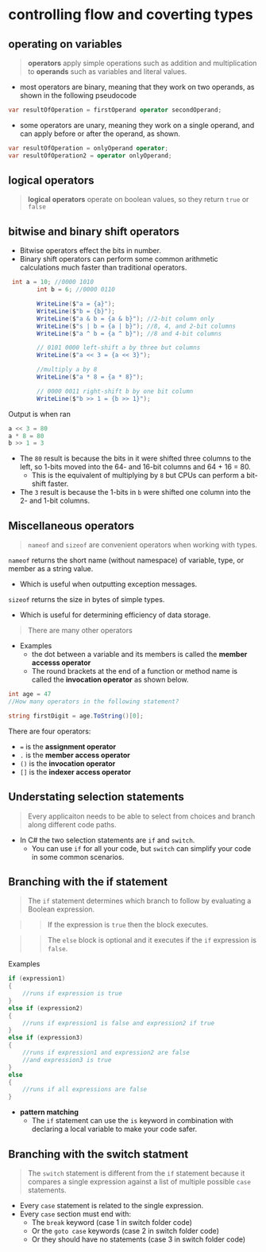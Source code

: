 # controlling flow and coverting types 

## operating on variables 
 
 > **operators** apply simple operations such as addition and multiplication to **operands** such as variables and literal values. 

- most operators are binary, meaning that they work on two operands, as shown in the following pseudocode

```cs
var resultOfOperation = firstOperand operator secondOperand;
```

- some operators are unary, meaning they work on a single operand, and can apply before or after the operand, as shown. 

```cs
var resultOfOperation = onlyOperand operator;
var resultOfOperation2 = operator onlyOperand;
```

## logical operators 
> **logical operators** operate on boolean values, so they return `true` or `false`

## bitwise and binary shift operators 
- Bitwise operators effect the bits in number. 
- Binary shift operators can perform some common arithmetic calculations much faster than traditional operators. 

```cs 
 int a = 10; //0000 1010
        int b = 6; //0000 0110

        WriteLine($"a = {a}");
        WriteLine($"b = {b}");
        WriteLine($"a & b = {a & b}"); //2-bit column only
        WriteLine($"s | b = {a | b}"); //8, 4, and 2-bit columns
        WriteLine($"a ^ b = {a ^ b}"); //8 and 4-bit columns

        // 0101 0000 left-shift a by three but columns 
        WriteLine($"a << 3 = {a << 3}");

        //multiply a by 8
        WriteLine($"a * 8 = {a * 8}");

        // 0000 0011 right-shift b by one bit column
        WriteLine($"b >> 1 = {b >> 1}");

```

Output is when ran
```cs
a << 3 = 80
a * 8 = 80
b >> 1 = 3
```

- The `80` result is because the bits in it were shifted three columns to the left, so 1-bits moved into the 64- and 16-bit columns and 64 + 16 = 80. 
    - This is the equivalent of multiplying by `8` but CPUs can perform a bit-shift faster. 
- The `3` result is because the 1-bits in `b` were shifted one column into the 2- and 1-bit columns.

## Miscellaneous operators 
> `nameof` and `sizeof` are convenient operators when working with types. 

`nameof` returns the short name (without namespace) of variable, type, or member as a string value. 
- Which is useful when outputting exception messages. 

`sizeof` returns the size in bytes of simple types. 
- Which is useful for determining efficiency of data storage. 

>There are many other operators
- Examples
    - the dot between a variable and its members is called the **member accesss operator**
    - The round brackets at the end of a function or method name is called the **invocation operator** as shown below. 

```cs 
int age = 47
//How many operators in the following statement? 

string firstDigit = age.ToString()[0];
```

There are four operators: 
- `=` is the **assignment operator**
- `.` is the **member access operator**
- `()` is the **invocation operator** 
- `[]` is the **indexer access operator**

## Understating selection statements 

> Every applicaiton needs to be able to select from choices and branch along different code paths. 
- In C# the two selection statements are `if` and `switch`. 
    - You can use `if` for all your code, but `switch` can simplify your code in some common scenarios. 

## Branching with the if statement 
> The `if` statement determines which branch to follow by evaluating a Boolean expression. 

>> If the expression is `true` then the block executes. 

>> The `else` block is optional and it executes if the `if` expression is `false`. 

Examples 

```cs
if (expression1)
{
    //runs if expression is true
}
else if (expression2)
{
    //runs if expression1 is false and expression2 if true
}
else if (expression3)
{
    //runs if expression1 and expression2 are false
    //and expression3 is true
}
else
{
    //runs if all expressions are false
}
```

- **pattern matching**
    - The `if` statement can use the `is` keyword in combination with declaring a local variable to make your code safer. 

## Branching with the switch statment

> The `switch` statement is different from the `if` statement because it compares a single expression against a list of multiple possible `case` statements. 
- Every `case` statement is related to the single expression. 
- Every `case` section must end with: 
    - The `break` keyword (case 1 in switch folder code)
    - Or the `goto case` keywords (case 2 in switch folder code)
    - Or they should have no statements (case 3 in switch folder code)